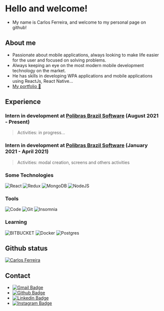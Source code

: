 # Hello and welcome!
* My name is Carlos Ferreira, and welcome to my personal page on github!

## About me
* Passionate about mobile applications, always looking to make life easier for the user and focused on solving problems.
* Always keeping an eye on the most modern mobile development technology on the market.
* He has skills in developing WPA applications and mobile applications using ReactJs, React Native...
* [My portfolio 🙂](https://portfolio-do-carlos.netlify.app/)

## Experience

### Intern in development at [Polibras Brazil Software](https://polibrassoftware.com.br/) (August 2021 - Present)
> Activities: in progress...

### Intern in development at [Polibras Brazil Software](https://polibrassoftware.com.br/) (January 2021 - April 2021)
> Activities: modal creation, screens and others activities

### Some Technologies
![React](https://img.shields.io/badge/React-20232A?style=for-the-badge&logo=react&logoColor=61DAFB)
![Redux](https://img.shields.io/badge/Redux-593D88?style=for-the-badge&logo=redux&logoColor=white)
![MongoDB](https://img.shields.io/badge/MongoDB-4EA94B?style=for-the-badge&logo=mongodb&logoColor=white)
![NodeJS](https://camo.githubusercontent.com/cc96d7d28a6ca21ddbb1f2521d751d375230ed840271e6a4c8694cf87cc60c14/68747470733a2f2f696d672e736869656c64732e696f2f62616467652f6e6f64652e6a732532302d2532333433383533442e7376673f267374796c653d666f722d7468652d6261646765266c6f676f3d6e6f64652e6a73266c6f676f436f6c6f723d7768697465)

### Tools
![Code](https://img.shields.io/badge/Visual_Studio_Code-0078D4?style=for-the-badge&logo=visual%20studio%20code&logoColor=white)
![Git](https://img.shields.io/badge/Git-F05032?style=for-the-badge&logo=git&logoColor=white)
![Insomnia](https://camo.githubusercontent.com/0abaf79f5a2c269447971b744307fcb26ba80ec2fd7025eb2e2ed82447c89891/68747470733a2f2f696d672e736869656c64732e696f2f62616467652f2d496e736f6d6e69612d3538343942453f7374796c653d666c61742d737175617265266c6f676f3d696e736f6d6e6961266c6f676f436f6c6f723d7768697465)

### Learning
![BITBUCKET](https://camo.githubusercontent.com/34aa44323ae7a551dbe1552ad29d75829775eeadbf08d0fd330db9005624fdbc/68747470733a2f2f696d672e736869656c64732e696f2f62616467652f2d4269744275636b65742d6461726b626c75653f7374796c653d666f722d7468652d6261646765266c6f676f3d6269746275636b6574)
![Docker](https://img.shields.io/badge/Docker-2CA5E0?style=for-the-badge&logo=docker&logoColor=white)
![Postgres](https://img.shields.io/badge/PostgreSQL-316192?style=for-the-badge&logo=postgresql&logoColor=white)

## Github status
[![Carlos Ferreira](https://github-readme-stats.vercel.app/api?username=CarlosSTS&show_icons=true&count_private=true)](https://github.com/anandmainali)

## Contact
* [
![Gmail Badge](https://camo.githubusercontent.com/571384769c09e0c66b45e39b5be70f68f552db3e2b2311bc2064f0d4a9f5983b/68747470733a2f2f696d672e736869656c64732e696f2f62616467652f476d61696c2d4431343833363f7374796c653d666f722d7468652d6261646765266c6f676f3d676d61696c266c6f676f436f6c6f723d7768697465)
](mailto:carlossts826@gmail.com)
* [![Github Badge](https://img.shields.io/badge/GitHub-100000?style=for-the-badge&logo=github&logoColor=white)](https://github.com/CarlosSTS)
* [![Linkedin Badge](https://img.shields.io/badge/LinkedIn-0077B5?style=for-the-badge&logo=linkedin&logoColor=white)](https://www.linkedin.com/in/carlos-ferreira-4b2ba219a/)
* [
![Instagram Badge](https://img.shields.io/badge/Instagram-E4405F?style=for-the-badge&logo=instagram&logoColor=white)
](https://www.instagram.com/carlos_ferreira826/)
